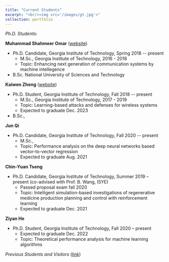 ```yaml
---
title: "Current Students"
excerpt: "<br/><img src='/images/gt.jpg'>"
collection: portfolio
---
```


*Ph.D. Students:*

**Muhammad Shahmeer Omar** ([website](https://www.linkedin.com/in/shahmeeromar)) 

* Ph.D. Candidate, Georgia Institute of Technology, Spring 2018 -- present
  * M.Sc., Georgia Institute of Technology, 2016 - 2018
  * Topic: Enhancing next generation of communication systems by machine intellegence
* B.Sc. National University of Sciences and Technology

**Kaiwen Zheng** ([website](https://huckiyang.github.io/web/)) 

* Ph.D. Student, Georgia Institute of Technology, Fall 2018 -- present
  * M.Sc., Georgia Institute of Technology, 2017 - 2019
  * Topic: Learning-based attacks and defenses for wireless systems
  * Expected to graduate Dec. 2023 
* B.Sc., 

**Jun Qi**

* Ph.D. Candidate, Georgia Institute of Technology,  Fall 2020 -- present
  * M.Sc.,
  * Topic: Performance analysis on the deep neural networks based vector-to-vector regression
  * Expected to graduate Aug. 2021

**Chin-Yuan Tseng**

* Ph.D. Candidate, Georgia Institute of Technology, Summer 2019 – present (co-advised with Prof. B. Wang, ISYE)
  * Passed proposal exam fall 2020
  * Topic: Intelligent simulation-based investigations of regenerative medicine production planning and control with reinforcement learning
  * Expected to graduate Dec. 2021

**Ziyan He**

* Ph.D. Student, Georgia Institute of Technology, Fall 2020 – present
  * Expected to graduate Dec. 2022
  * Topic: Theoretical performance analysis for machine learning algorithms

*Previous Students and Visitors* ([link](https://xma-ultra-signals.github.io//portfolio/portfolio-2/))

